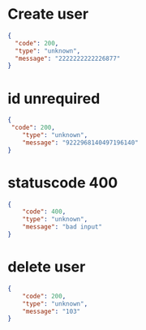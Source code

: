 # Create user

```json
{
  "code": 200,
  "type": "unknown",
  "message": "2222222222226877"
}
```
# id unrequired
```json
{
 "code": 200,
    "type": "unknown",
    "message": "9222968140497196140"
}
```
# statuscode 400
```json
{
    "code": 400,
    "type": "unknown",
    "message": "bad input"
}
```
# delete user
```json
{
    "code": 200,
    "type": "unknown",
    "message": "103"
}
```